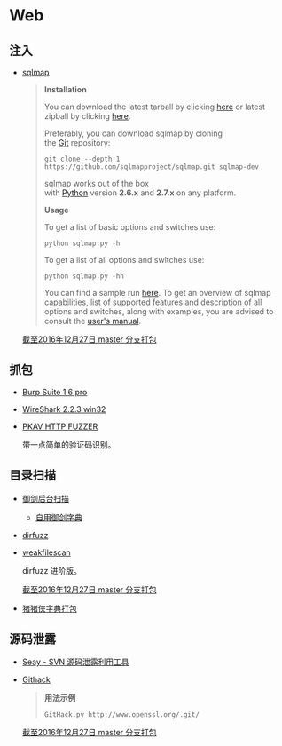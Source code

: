 # Web

## 注入

* [sqlmap](https://github.com/sqlmapproject/sqlmap)

  > **Installation**
  >
  > You can download the latest tarball by clicking [here](https://github.com/sqlmapproject/sqlmap/tarball/master) or latest zipball by clicking [here](https://github.com/sqlmapproject/sqlmap/zipball/master).
  >
  > Preferably, you can download sqlmap by cloning the [Git](https://github.com/sqlmapproject/sqlmap) repository:
  >
  > ```
  > git clone --depth 1 https://github.com/sqlmapproject/sqlmap.git sqlmap-dev
  >
  > ```
  >
  > sqlmap works out of the box with [Python](http://www.python.org/download/) version **2.6.x** and **2.7.x** on any platform.
  >
  > **Usage**
  >
  > To get a list of basic options and switches use:
  >
  > ```
  > python sqlmap.py -h
  >
  > ```
  >
  > To get a list of all options and switches use:
  >
  > ```
  > python sqlmap.py -hh
  >
  > ```
  >
  > You can find a sample run [here](https://asciinema.org/a/46601). To get an overview of sqlmap capabilities, list of supported features and description of all options and switches, along with examples, you are advised to consult the [user's manual](https://github.com/sqlmapproject/sqlmap/wiki).

  [截至2016年12月27日 master 分支打包](http://down.40huo.cn/web/weakfilescan-master.zip)

## 抓包

* [Burp Suite 1.6 pro]()

* [WireShark 2.2.3 win32](http://down.40huo.cn/web/Wireshark-win32-2.2.3.exe)

* [PKAV HTTP FUZZER](http://down.40huo.cn/web/Pkav%20HTTP%20Fuzzer%201.5.5.zip)

  带一点简单的验证码识别。

## 目录扫描

* [御剑后台扫描](http://down.40huo.cn/web/%E5%BE%A1%E5%89%91%E5%90%8E%E5%8F%B0%E6%89%AB%E6%8F%8F%E7%8F%8D%E8%97%8F%E7%89%88.zip)

  * [自用御剑字典](http://down.40huo.cn/wordlist/%E5%BE%A1%E5%89%91%E5%AD%97%E5%85%B8.rar)

* [dirfuzz](http://down.40huo.cn/web/dirfuzz-master.zip)

* [weakfilescan](https://github.com/ring04h/weakfilescan)

  dirfuzz 进阶版。

  [截至2016年12月27日 master 分支打包](http://down.40huo.cn/web/weakfilescan-master.zip)

* [猪猪侠字典打包](http://down.40huo.cn/wordlist/scanlist.tar.gz)

## 源码泄露

* [Seay - SVN 源码泄露利用工具](http://down.40huo.cn/web/Seay-Svn%E6%BA%90%E4%BB%A3%E7%A0%81%E6%B3%84%E9%9C%B2%E6%BC%8F%E6%B4%9E%E5%88%A9%E7%94%A8%E5%B7%A5%E5%85%B72.0.zip)

* [Githack](https://github.com/lijiejie/GitHack)

  > **用法示例**
  >
  > ```
  > GitHack.py http://www.openssl.org/.git/
  > ```

  [截至2016年12月27日 master 分支打包](http://down.40huo.cn/web/GitHack-master.zip)